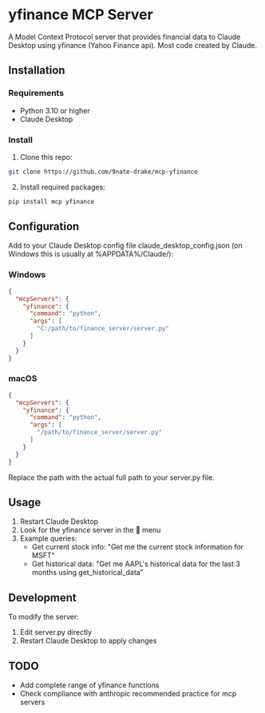 # yfinance MCP Server

A Model Context Protocol server that provides financial data to Claude Desktop using yfinance (Yahoo Finance api).
Most code created by Claude.

## Installation

### Requirements
- Python 3.10 or higher
- Claude Desktop

### Install

1. Clone this repo:
```bash
git clone https://github.com/9nate-drake/mcp-yfinance
```   
2. Install required packages:
```bash
pip install mcp yfinance
```

## Configuration

Add to your Claude Desktop config file claude_desktop_config.json (on Windows this is usually at %APPDATA%/Claude/):

### Windows
```json
{
  "mcpServers": {
    "yfinance": {
      "command": "python",
      "args": [
        "C:/path/to/finance_server/server.py"
      ]
    }
  }
}
```

### macOS
```json
{
  "mcpServers": {
    "yfinance": {
      "command": "python",
      "args": [
        "/path/to/finance_server/server.py"
      ]
    }
  }
}
```

Replace the path with the actual full path to your server.py file.

## Usage

1. Restart Claude Desktop
2. Look for the yfinance server in the 🔌 menu
3. Example queries:
   - Get current stock info: "Get me the current stock information for MSFT"
   - Get historical data: "Get me AAPL's historical data for the last 3 months using get_historical_data"

## Development

To modify the server:
1. Edit server.py directly
2. Restart Claude Desktop to apply changes

## TODO
* Add complete range of yfinance functions
* Check compliance with anthropic recommended practice for mcp servers
